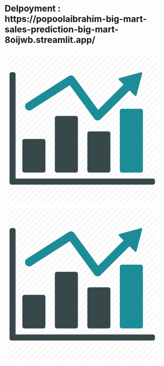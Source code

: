 <h1> Delpoyment : https://popoolaibrahim-big-mart-sales-prediction-big-mart-8oijwb.streamlit.app/</h1>
<img src="icon-chart.jpg">
<img src="icon-chart.jpg">
